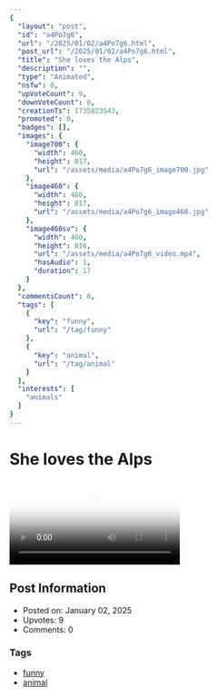 ```yaml
---
{
  "layout": "post",
  "id": "a4Po7g6",
  "url": "/2025/01/02/a4Po7g6.html",
  "post_url": "/2025/01/02/a4Po7g6.html",
  "title": "She loves the Alps",
  "description": "",
  "type": "Animated",
  "nsfw": 0,
  "upVoteCount": 9,
  "downVoteCount": 0,
  "creationTs": 1735823543,
  "promoted": 0,
  "badges": [],
  "images": {
    "image700": {
      "width": 460,
      "height": 817,
      "url": "/assets/media/a4Po7g6_image700.jpg"
    },
    "image460": {
      "width": 460,
      "height": 817,
      "url": "/assets/media/a4Po7g6_image460.jpg"
    },
    "image460sv": {
      "width": 460,
      "height": 816,
      "url": "/assets/media/a4Po7g6_video.mp4",
      "hasAudio": 1,
      "duration": 17
    }
  },
  "commentsCount": 0,
  "tags": [
    {
      "key": "funny",
      "url": "/tag/funny"
    },
    {
      "key": "animal",
      "url": "/tag/animal"
    }
  ],
  "interests": [
    "animals"
  ]
}
---
```


# She loves the Alps

<video controls playsinline loop poster="/assets/media/a4Po7g6_image460.jpg">
  <source src="/assets/media/a4Po7g6_video.mp4" type="video/mp4">
  Your browser does not support the video tag.
</video>

## Post Information

- Posted on: January 02, 2025
- Upvotes: 9
- Comments: 0

### Tags

- [funny](/tag/funny)
- [animal](/tag/animal)
